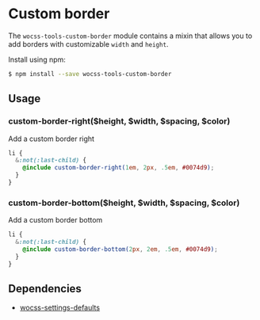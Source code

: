 # Custom border

The `wocss-tools-custom-border` module contains a mixin that allows you to add borders with customizable `width` and `height`.

Install using npm:

```sh
$ npm install --save wocss-tools-custom-border
```

## Usage

### custom-border-right($height, $width, $spacing, $color)

Add a custom border right

```scss
li {
  &:not(:last-child) {
    @include custom-border-right(1em, 2px, .5em, #0074d9);
  }
}
```

### custom-border-bottom($height, $width, $spacing, $color)

Add a custom border bottom

```scss
li {
  &:not(:last-child) {
    @include custom-border-bottom(2px, 2em, .5em, #0074d9);
  }
}
```

## Dependencies

* [wocss-settings-defaults](https://github.com/wocss/settings.default)
